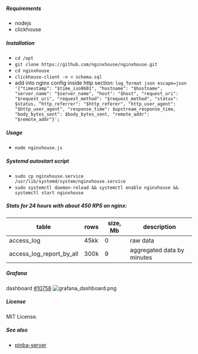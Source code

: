 ##### Requirements
- nodejs
- clickhouse

##### Installation

- `cd /opt`
- `git clone https://github.com/nginxhouse/nginxhouse.git`
- `cd nginxhouse`
- `clickhouse-client -n < schema.sql`
- add into nginx config inside http section: `log_format json escape=json '{"timestamp": "$time_iso8601", "hostname": "$hostname", "server_name": "$server_name", "host": "$host", "request_uri": "$request_uri", "request_method": "$request_method", "status": $status, "http_referrer": "$http_referer", "http_user_agent": "$http_user_agent", "response_time": $upstream_response_time, "body_bytes_sent": $body_bytes_sent, "remote_addr": "$remote_addr"}';`

##### Usage

- `node nginxhouse.js`

##### Systemd autostart script
- `sudo cp nginxhouse.service /usr/lib/systemd/system/nginxhouse.service`
- `sudo systemctl daemon-reload && systemctl enable nginxhouse && systemctl start nginxhouse`

##### Stats for 24 hours with about 450 RPS on nginx:

|table|rows|size, Mb|description|
|---|---|---|---|
|access_log|45kk|0|raw data|
|access_log_report_by_all|300k|9|aggregated data by minutes|

##### Grafana
dashboard [#10758](https://grafana.com/dashboards/10758)
![grafana_dashboard.png](https://raw.githubusercontent.com/nginxhouse/nginxhouse/master/grafana_dashboard.png)

##### License
MIT License.

##### See also
- [pinba-server](https://github.com/pinba-server/pinba-server)
